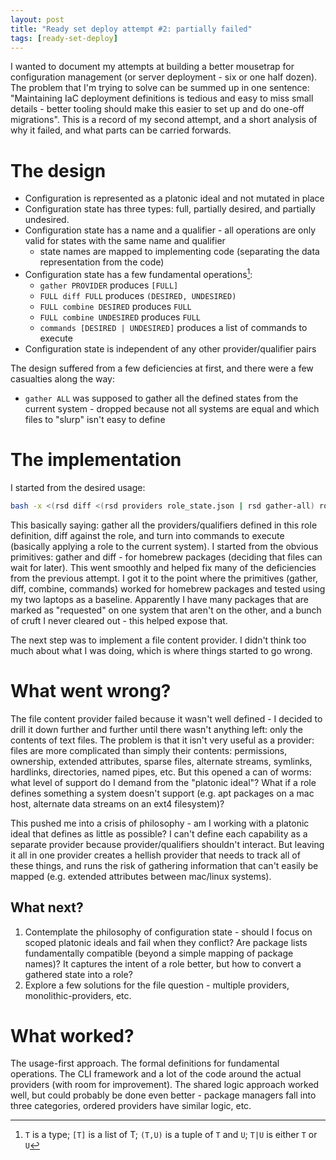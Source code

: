```yaml
---
layout: post
title: "Ready set deploy attempt #2: partially failed"
tags: [ready-set-deploy]
---
```

I wanted to document my attempts at building a better mousetrap for configuration management (or server deployment - six or one half dozen).
The problem that I'm trying to solve can be summed up in one sentence: "Maintaining IaC deployment definitions is tedious and easy to miss small details - better tooling should make this easier to set up and do one-off migrations".
This is a record of my second attempt, and a short analysis of why it failed, and what parts can be carried forwards.

# The design

* Configuration is represented as a platonic ideal and not mutated in place
* Configuration state has three types: full, partially desired, and partially undesired.
* Configuration state has a name and a qualifier - all operations are only valid for states with the same name and qualifier
    * state names are mapped to implementing code (separating the data representation from the code)
* Configuration state has a few fundamental operations[^1]:
    * `gather PROVIDER` produces `[FULL]`
    * `FULL diff FULL` produces `(DESIRED, UNDESIRED)`
    * `FULL combine DESIRED` produces `FULL`
    * `FULL combine UNDESIRED` produces `FULL`
    * `commands [DESIRED | UNDESIRED]` produces a list of commands to execute
* Configuration state is independent of any other provider/qualifier pairs

[^1]: `T` is a type; `[T]` is a list of T; `(T,U)` is a tuple of `T` and `U`; `T|U` is either `T` or `U`

The design suffered from a few deficiencies at first, and there were a few casualties along the way:

* `gather ALL` was supposed to gather all the defined states from the current system - dropped because not all systems are equal and which files to "slurp" isn't easy to define

# The implementation

I started from the desired usage:

```bash
bash -x <(rsd diff <(rsd providers role_state.json | rsd gather-all) role_state.json | rsd commands -)
````

This basically saying: gather all the providers/qualifiers defined in this role definition, diff against the role, and turn into commands to execute (basically applying a role to the current system).
I started from the obvious primitives: gather and diff - for homebrew packages (deciding that files can wait for later).
This went smoothly and helped fix many of the deficiencies from the previous attempt.
I got it to the point where the primitives (gather, diff, combine, commands) worked for homebrew packages and tested using my two laptops as a baseline.
Apparently I have many packages that are marked as "requested" on one system that aren't on the other, and a bunch of cruft I never cleared out - this helped expose that.

The next step was to implement a file content provider.
I didn't think too much about what I was doing, which is where things started to go wrong.

# What went wrong?

The file content provider failed because it wasn't well defined - I decided to drill it down further and further until there wasn't anything left: only the contents of text files.
The problem is that it isn't very useful as a provider: files are more complicated than simply their contents: permissions, ownership, extended attributes, sparse files, alternate streams, symlinks, hardlinks, directories, named pipes, etc.
But this opened a can of worms: what level of support do I demand from the "platonic ideal"?
What if a role defines something a system doesn't support (e.g. apt packages on a mac host, alternate data streams on an ext4 filesystem)?

This pushed me into a crisis of philosophy - am I working with a platonic ideal that defines as little as possible?
I can't define each capability as a separate provider because provider/qualifiers shouldn't interact.
But leaving it all in one provider creates a hellish provider that needs to track all of these things, and runs the risk of gathering information that can't easily be mapped (e.g. extended attributes between mac/linux systems).

## What next?

1. Contemplate the philosophy of configuration state - should I focus on scoped platonic ideals and fail when they conflict? Are package lists fundamentally compatible (beyond a simple mapping of package names)? It captures the intent of a role better, but how to convert a gathered state into a role?
2. Explore a few solutions for the file question - multiple providers, monolithic-providers, etc.

# What worked?

The usage-first approach.
The formal definitions for fundamental operations.
The CLI framework and a lot of the code around the actual providers (with room for improvement).
The shared logic approach worked well, but could probably be done even better - package managers fall into three categories, ordered providers have similar logic, etc.
